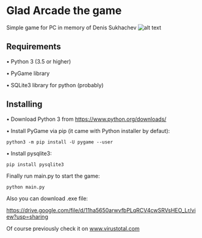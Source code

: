 # Glad Arcade the game
Simple game for PC in memory of Denis Sukhachev
![alt text](http://i.piccy.info/i9/bd051a17a277152b4cb1418e8cac1bef/1533419147/86889/1254193/11.jpg)
## Requirements
• Python 3 (3.5 or higher)

• PyGame library

• SQLite3 library for python (probably)
## Installing 
• Download Python 3 from https://www.python.org/downloads/

• Install PyGame via pip (it came with Python installer by defaut):
```code
python3 -m pip install -U pygame --user
```
• Install pysqlite3:
```code
pip install pysqlite3
```
Finally run main.py to start the game:
```code
python main.py
```
Also you can download .exe file:

https://drive.google.com/file/d/11ha5650arwvfbPLqRCV4cwSRVsHEO_Lr/view?usp=sharing

Of course previously check it on www.virustotal.com
